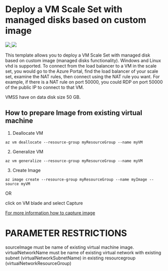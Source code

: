 # Deploy a VM Scale Set with managed disks based on custom image

<a href="https://portal.azure.com/#create/Microsoft.Template/uri/https%3A%2F%2Fraw.githubusercontent.com%2Fjjindrich%2Fjjazure-templates%2Fmaster%2Fvmss-customimage-myvnet%2Fazuredeploy.json" target="_blank">
    <img src="http://azuredeploy.net/deploybutton.png"/>
</a>
<a href="http://armviz.io/#/?load=https%3A%2F%2Fraw.githubusercontent.com%2Fjjindrich%2Fjjazure-templates%2Fmaster%2Fvmss-customimage-myvnet%2Fazuredeploy.json" target="_blank">
    <img src="http://armviz.io/visualizebutton.png"/>
</a>

This template allows you to deploy a VM Scale Set with managed disk based on custom image (managed disks functionality). Windows and Linux vhd is supported. To connect from the load balancer to a VM in the scale set, you would go to the Azure Portal, find the load balancer of your scale set, examine the NAT rules, then connect using the NAT rule you want. For example, if there is a NAT rule on port 50000, you could RDP on port 50000 of the public IP to connect to that VM.

VMSS have on data disk size 50 GB.

## How to prepare Image from existing virtual machine
1. Deallocate VM
```azurecli
az vm deallocate --resource-group myResourceGroup --name myVM
```
2. Generalize VM
```azurecli
az vm generalize --resource-group myResourceGroup --name myVM
```
3. Create Image
```azurecli
az image create --resource-group myResourceGroup --name myImage --source myVM
```
OR

click on VM blade and select Capture

<a href="https://docs.microsoft.com/en-us/azure/virtual-machines/linux/capture-image" target="_blank">For more information how to capture image</a>

PARAMETER RESTRICTIONS
======================

sourceImage must be name of existing virtual machine image.
virtualNetworkName must be name of existing virtual network with existing subnet (virtualNetworkSubnetName) in existing resourcegroup (virtualNetworkResourceGroup)